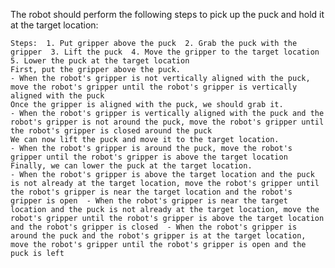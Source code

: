 The robot should perform the following steps to pick up the puck and hold it at the target location:
    
    Steps:  1. Put gripper above the puck  2. Grab the puck with the gripper  3. Lift the puck  4. Move the gripper to the target location  5. Lower the puck at the target location
    First, put the gripper above the puck.
    - When the robot's gripper is not vertically aligned with the puck, move the robot's gripper until the robot's gripper is vertically aligned with the puck
    Once the gripper is aligned with the puck, we should grab it.
    - When the robot's gripper is vertically aligned with the puck and the robot's gripper is not around the puck, move the robot's gripper until the robot's gripper is closed around the puck
    We can now lift the puck and move it to the target location.
    - When the robot's gripper is around the puck, move the robot's gripper until the robot's gripper is above the target location
    Finally, we can lower the puck at the target location.
    - When the robot's gripper is above the target location and the puck is not already at the target location, move the robot's gripper until the robot's gripper is near the target location and the robot's gripper is open  - When the robot's gripper is near the target location and the puck is not already at the target location, move the robot's gripper until the robot's gripper is above the target location and the robot's gripper is closed  - When the robot's gripper is around the puck and the robot's gripper is at the target location, move the robot's gripper until the robot's gripper is open and the puck is left